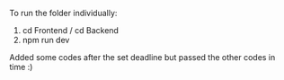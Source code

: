 To run the folder individually:
1. cd Frontend / cd Backend
2. npm run dev

Added some codes after the set deadline but passed the other codes in time :)
